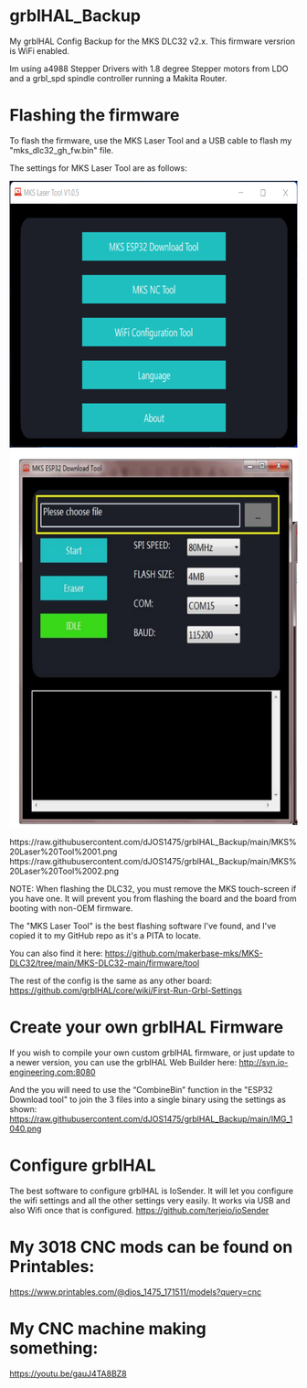 # grblHAL_Backup
My grblHAL Config Backup for the MKS DLC32 v2.x. This firmware versrion is WiFi enabled.

Im using a4988 Stepper Drivers with 1.8 degree Stepper motors from LDO and a grbl_spd spindle controller running a Makita Router.

# Flashing the firmware
To flash the firmware, use the MKS Laser Tool and a USB cable to flash my "mks_dlc32_gh_fw.bin" file. 

The settings for MKS Laser Tool are as follows:
<p align="left">
  <a>
    <img src="https://raw.githubusercontent.com/dJOS1475/grblHAL_Backup/main/MKS%20Laser%20Tool%2001.png" height="467">
    <img src="https://raw.githubusercontent.com/dJOS1475/grblHAL_Backup/main/MKS%20Laser%20Tool%2002.png" height="662">
  </a>
</p>
https://raw.githubusercontent.com/dJOS1475/grblHAL_Backup/main/MKS%20Laser%20Tool%2001.png
https://raw.githubusercontent.com/dJOS1475/grblHAL_Backup/main/MKS%20Laser%20Tool%2002.png

NOTE: When flashing the DLC32, you must remove the MKS touch-screen if you have one. It will prevent you from flashing the board and the board from booting with non-OEM firmware. 

The "MKS Laser Tool" is the best flashing software I've found, and I've copied it to my GitHub repo as it's a PITA to locate.

You can also find it here: https://github.com/makerbase-mks/MKS-DLC32/tree/main/MKS-DLC32-main/firmware/tool

The rest of the config is the same as any other board:
https://github.com/grblHAL/core/wiki/First-Run-Grbl-Settings

# Create your own grblHAL Firmware
If you wish to compile your own custom grblHAL firmware, or just update to a newer version, you can use the grblHAL Web Builder here:
http://svn.io-engineering.com:8080

And the you will need to use the “CombineBin” function in the "ESP32 Download tool" to join the 3 files into a single binary using the settings as shown:
https://raw.githubusercontent.com/dJOS1475/grblHAL_Backup/main/IMG_1040.png

# Configure grblHAL
The best software to configure grblHAL is IoSender. It will let you configure the wifi settings and all the other settings very easily. It works via USB and also Wifi once that is configured.
https://github.com/terjeio/ioSender

# My 3018 CNC mods can be found on Printables:
https://www.printables.com/@djos_1475_171511/models?query=cnc

# My CNC machine making something:
https://youtu.be/gauJ4TA8BZ8
